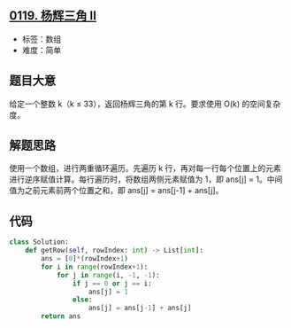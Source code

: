 ## [0119. 杨辉三角 II](https://leetcode-cn.com/problems/pascals-triangle-ii/)

- 标签：数组
- 难度：简单

## 题目大意

给定一个整数 k（k ≤ 33），返回杨辉三角的第 k 行。要求使用 O(k) 的空间复杂度。

## 解题思路

使用一个数组，进行两重循环遍历。先遍历 k 行，再对每一行每个位置上的元素进行逆序赋值计算。每行遍历时，将数组两侧元素赋值为 1，即 ans[j] = 1。中间值为之前元素前两个位置之和，即 ans[j] = ans[j-1] + ans[j]。

## 代码

```Python
class Solution:
    def getRow(self, rowIndex: int) -> List[int]:
        ans = [0]*(rowIndex+1)
        for i in range(rowIndex+1):
            for j in range(i, -1, -1):
                if j == 0 or j == i:
                    ans[j] = 1
                else:
                    ans[j] = ans[j-1] + ans[j]
        return ans
```

